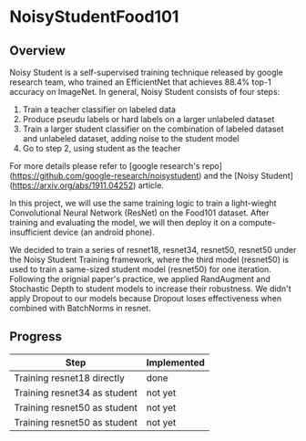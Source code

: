 # NoisyStudentFood101

## Overview
Noisy Student is a self-supervised training technique released by google research team, who trained an EfficientNet that achieves 88.4% top-1 accuracy on ImageNet. In general, Noisy Student consists of four steps:
  1. Train a teacher classifier on labeled data
  2. Produce pseudu labels or hard labels on a larger unlabeled dataset
  3. Train a larger student classifier on the combination of labeled dataset and unlabeled dataset, adding noise to the student model
  4. Go to step 2, using student as the teacher

For more details please refer to [google research's repo] (https://github.com/google-research/noisystudent) and the [Noisy Student] (https://arxiv.org/abs/1911.04252) article.

In this project, we will use the same training logic to train a light-wieght Convolutional Neural Network (ResNet) on the Food101 dataset. After training and evaluating the model, we will then deploy it on a compute-insufficient device (an android phone).

We decided to train a series of resnet18, resnet34, resnet50, resnet50 under the Noisy Student Training framework, where the third model (resnet50) is used to train a same-sized student model (resnet50) for one iteration. Following the orignial paper's practice, we applied RandAugment and Stochastic Depth to student models to increase their robustness. We didn't apply Dropout to our models because Dropout loses effectiveness when combined with BatchNorms in resnet.

## Progress
| Step | Implemented |
| ---- | ----------- |
| Training resnet18 directly | done |
| Training resnet34 as student | not yet |
| Training resnet50 as student | not yet |
| Training resnet50 as student | not yet |

